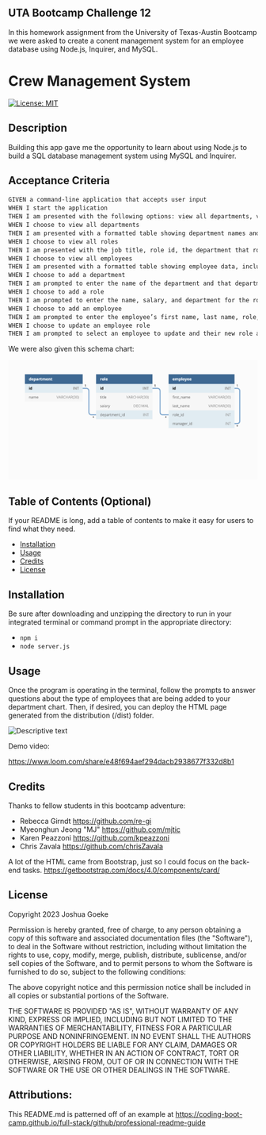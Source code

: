 ## UTA Bootcamp Challenge 12

In this homework assignment from the University of Texas-Austin Bootcamp we were asked to create a conent management system for an employee database using Node.js, Inquirer, and MySQL.

# Crew Management System
[![License: MIT](https://img.shields.io/badge/License-MIT-yellow.svg)](https://opensource.org/licenses/MIT)

## Description

Building this app gave me the opportunity to learn about using Node.js to build a SQL database management system using MySQL and Inquirer.

## Acceptance Criteria

```md
GIVEN a command-line application that accepts user input
WHEN I start the application
THEN I am presented with the following options: view all departments, view all roles, view all employees, add a department, add a role, add an employee, and update an employee role
WHEN I choose to view all departments
THEN I am presented with a formatted table showing department names and department ids
WHEN I choose to view all roles
THEN I am presented with the job title, role id, the department that role belongs to, and the salary for that role
WHEN I choose to view all employees
THEN I am presented with a formatted table showing employee data, including employee ids, first names, last names, job titles, departments, salaries, and managers that the employees report to
WHEN I choose to add a department
THEN I am prompted to enter the name of the department and that department is added to the database
WHEN I choose to add a role
THEN I am prompted to enter the name, salary, and department for the role and that role is added to the database
WHEN I choose to add an employee
THEN I am prompted to enter the employee’s first name, last name, role, and manager, and that employee is added to the database
WHEN I choose to update an employee role
THEN I am prompted to select an employee to update and their new role and this information is updated in the database 
```
We were also given this schema chart:

![Schema Chart](./assets/images/12-sql-homework-demo-01.png?raw=true)

## Table of Contents (Optional)

If your README is long, add a table of contents to make it easy for users to find what they need.

- [Installation](#installation)
- [Usage](#usage)
- [Credits](#credits)
- [License](#license)

## Installation

Be sure after downloading and unzipping the directory to run in your integrated terminal or command prompt in the appropriate directory:

- ```npm i```
- ```node server.js```


## Usage

Once the program is operating in the terminal, follow the prompts to answer questions about the type of employees that are being added to your department chart. Then, if desired, you can deploy the HTML page generated from the distribution (/dist) folder.

    
![Descriptive text](./directory)
    

Demo video:

https://www.loom.com/share/e48f694aef294dacb2938677f332d8b1

## Credits

Thanks to fellow students in this bootcamp adventure:

- Rebecca Girndt https://github.com/re-gi
- Myeonghun Jeong "MJ" https://github.com/mjtic
- Karen Peazzoni https://github.com/kpeazzoni
- Chris Zavala https://github.com/chrisZavala

A lot of the HTML came from Bootstrap, just so I could focus on the back-end tasks.
https://getbootstrap.com/docs/4.0/components/card/


## License

Copyright 2023 Joshua Goeke

Permission is hereby granted, free of charge, to any person obtaining a copy of this software and associated documentation files (the "Software"), to deal in the Software without restriction, including without limitation the rights to use, copy, modify, merge, publish, distribute, sublicense, and/or sell copies of the Software, and to permit persons to whom the Software is furnished to do so, subject to the following conditions:

The above copyright notice and this permission notice shall be included in all copies or substantial portions of the Software.

THE SOFTWARE IS PROVIDED "AS IS", WITHOUT WARRANTY OF ANY KIND, EXPRESS OR IMPLIED, INCLUDING BUT NOT LIMITED TO THE WARRANTIES OF MERCHANTABILITY, FITNESS FOR A PARTICULAR PURPOSE AND NONINFRINGEMENT. IN NO EVENT SHALL THE AUTHORS OR COPYRIGHT HOLDERS BE LIABLE FOR ANY CLAIM, DAMAGES OR OTHER LIABILITY, WHETHER IN AN ACTION OF CONTRACT, TORT OR OTHERWISE, ARISING FROM, OUT OF OR IN CONNECTION WITH THE SOFTWARE OR THE USE OR OTHER DEALINGS IN THE SOFTWARE.


## Attributions:
This README.md is patterned off of an example at https://coding-boot-camp.github.io/full-stack/github/professional-readme-guide
